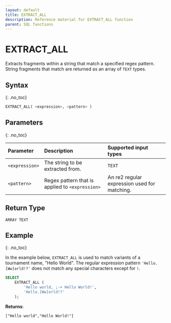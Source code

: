 ```yaml
---
layout: default
title: EXTRACT_ALL
description: Reference material for EXTRACT_ALL function
parent: SQL functions
---
```


# EXTRACT\_ALL

Extracts fragments within a string that match a specified regex pattern. String fragments that match are returned as an array of `TEXT` types.

## Syntax
{: .no_toc}

```sql
EXTRACT_ALL( <expression>, <pattern> )
```
## Parameters 
{: .no_toc}

| Parameter         | Description                                      | Supported input types | 
| :----------------- | :---------------------------------------------- |:---------|
| `<expression>`          | The string to be extracted from. | `TEXT` |
| `<pattern>` | Regex pattern that is applied to `<expression>` | An re2 regular expression used for matching.  | 

## Return Type
`ARRAY TEXT` 

## Example
{: .no_toc}

In the example below, `EXTRACT_ALL` is used to match variants of a tournament name, "Hello World". The regular expression pattern `'Hello.[Ww]orld!?'` does not match any special characters except for `!`.

```sql
SELECT
	EXTRACT_ALL (
		'Hello world, ;-+ Hello World!',
		'Hello.[Ww]orld!?'
	);
```

**Returns**:

```
["Hello world","Hello World!"]
```
